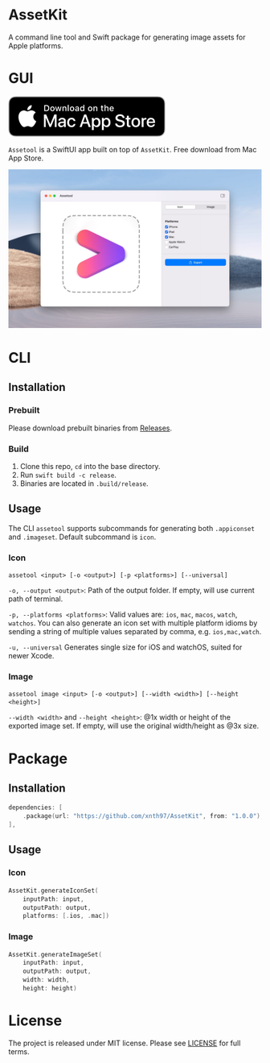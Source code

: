 # AssetKit

A command line tool and Swift package for generating image assets for Apple platforms.

# GUI

[![](/Images/badge.svg)](https://apps.apple.com/us/app/assetool/id1613455194?l=zh&mt=12)

`Assetool` is a SwiftUI app built on top of `AssetKit`. Free download from Mac App Store.

![](/Images/demo.jpg)

# CLI

## Installation

### Prebuilt

Please download prebuilt binaries from [Releases](https://github.com/xnth97/AssetKit/releases).

### Build

1. Clone this repo, `cd` into the base directory.
2. Run `swift build -c release`.
3. Binaries are located in `.build/release`.

## Usage

The CLI `assetool` supports subcommands for generating both `.appiconset` and `.imageset`. Default subcommand is `icon`.

### Icon

```
assetool <input> [-o <output>] [-p <platforms>] [--universal]
```

`-o, --output <output>`: Path of the output folder. If empty, will use current path of terminal.

`-p, --platforms <platforms>`: Valid values are: `ios`, `mac`, `macos`, `watch`, `watchos`. You can also generate an icon set with multiple platform idioms by sending a string of multiple values separated by comma, e.g. `ios,mac,watch`.

`-u, --universal` Generates single size for iOS and watchOS, suited for newer Xcode.

### Image

```
assetool image <input> [-o <output>] [--width <width>] [--height <height>]
```

`--width <width>` and `--height <height>`: @1x width or height of the exported image set. If empty, will use the original width/height as @3x size.

# Package

## Installation

```swift
dependencies: [
    .package(url: "https://github.com/xnth97/AssetKit", from: "1.0.0"),
],
```

## Usage

### Icon

```swift
AssetKit.generateIconSet(
    inputPath: input,
    outputPath: output,
    platforms: [.ios, .mac])
```

### Image

```swift
AssetKit.generateImageSet(
    inputPath: input,
    outputPath: output,
    width: width,
    height: height)
```

# License

The project is released under MIT license. Please see [LICENSE](LICENSE) for full terms.
